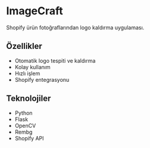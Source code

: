 # ImageCraft

Shopify ürün fotoğraflarından logo kaldırma uygulaması.

## Özellikler

- Otomatik logo tespiti ve kaldırma
- Kolay kullanım
- Hızlı işlem
- Shopify entegrasyonu

## Teknolojiler

- Python
- Flask
- OpenCV
- Rembg
- Shopify API 